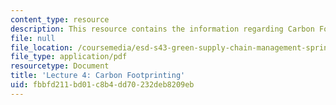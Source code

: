 ```yaml
---
content_type: resource
description: This resource contains the information regarding Carbon Footprinting.
file: null
file_location: /coursemedia/esd-s43-green-supply-chain-management-spring-2014/fbbfd211bd01c8b4dd70232deb8209eb_MITESD_S43S14_Lecture4.pdf
file_type: application/pdf
resourcetype: Document
title: 'Lecture 4: Carbon Footprinting'
uid: fbbfd211-bd01-c8b4-dd70-232deb8209eb
---
```

